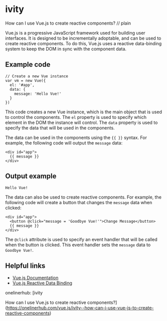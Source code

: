 # ivity

How can I use Vue.js to create reactive components?
// plain

Vue.js is a progressive JavaScript framework used for building user interfaces. It is designed to be incrementally adoptable, and can be used to create reactive components. To do this, Vue.js uses a reactive data-binding system to keep the DOM in sync with the component data.

## Example code

```
// Create a new Vue instance
var vm = new Vue({
  el: '#app',
  data: {
    message: 'Hello Vue!'
  }
})
```

This code creates a new Vue instance, which is the main object that is used to control the components. The `el` property is used to specify which element in the DOM the instance will control. The `data` property is used to specify the data that will be used in the components.

The data can be used in the components using the `{{ }}` syntax. For example, the following code will output the `message` data:

```
<div id="app">
  {{ message }}
</div>
```

## Output example
 `Hello Vue!`

The data can also be used to create reactive components. For example, the following code will create a button that changes the `message` data when clicked:

```
<div id="app">
  <button @click="message = 'Goodbye Vue!'">Change Message</button>
  {{ message }}
</div>
```

The `@click` attribute is used to specify an event handler that will be called when the button is clicked. This event handler sets the `message` data to `Goodbye Vue!`.

## Helpful links
- [Vue.js Documentation](https://vuejs.org/v2/guide/)
- [Vue.js Reactive Data Binding](https://vuejs.org/v2/guide/reactivity.html)

onelinerhub: [ivity

How can I use Vue.js to create reactive components?](https://onelinerhub.com/vue.js/ivity--how-can-i-use-vue-js-to-create-reactive-components)